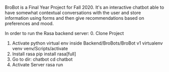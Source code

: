 BroBot is a Final Year Project for Fall 2020. It's an interactive chatbot able to have somewhat contextual
conversations with the user and store information using forms and then give recommendations based on preferences
and mood.

In order to run the Rasa backend server:
0. Clone Project
1. Activate python virtual env inside Backend/BroBots/BroBot v1
	virtualenv venv
	venv/Scripts/activate
2. Install rasa
	pip install rasa[full]
3. Go to dir: chatbot
	cd chatbot
4. Activate Server
	rasa run